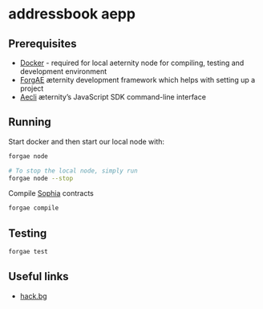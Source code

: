 # addressbook aepp 

## Prerequisites
- [Docker](https://docs.docker.com/compose/install/) - required for local aeternity node for compiling, testing and development environment
- [ForgAE](https://www.npmjs.com/package/forgae) æternity development framework which helps with setting up a project
- [Aecli](https://github.com/aeternity/aepp-cli-js) æternity’s JavaScript SDK command-line interface

## Running

Start docker and then start our local node with:

```bash
forgae node

# To stop the local node, simply run
forgae node --stop
```

Compile [Sophia](https://dev.aepps.com/aepp-sdk-docs/Sophia.html) contracts
```bash
forgae compile
```

## Testing
```bash
forgae test
```

## Useful links
- [hack.bg](https://hack.bg/blog/tutorials/build-your-first-decentralized-application-aepp-on-aeternity-blockchain-sophia-smart-contract-address-book/)